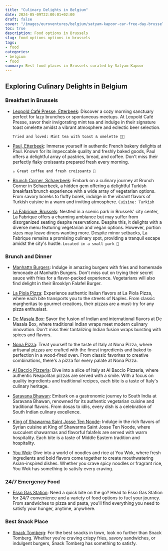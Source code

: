 ```yaml
---
title: "Culinary Delights in Belgium"
date: 2024-05-09T22:00:01+02:00
draft: false
cover: "/images/euroventures/belgium/satyam-kapoor-car-free-day-brussels.jpg"
toc: true
description: Food options in Brussels
slug: food options options in brussels
tags:
- food
categories:
- belgium
- food
summary: Best food places in Brussels curated by Satyam Kapoor
---
```


## Exploring Culinary Delights in Belgium

### Breakfast in Brussels

- [Leopold Café Presse, Etterbeek](https://leopoldcafepresse.com/): Discover a cozy morning sanctuary perfect for lazy brunches or spontaneous meetups. At Leopold Café Presse, savor their invigorating mint tea and indulge in their signature toast omelette amidst a vibrant atmosphere and eclectic beer selection.

    `Tried and loved: Mint tea with toast & omelette 🍵🍳`

- [Paul, Etterbeek](https://maps.app.goo.gl/PKvmjpHPuUJKfsSy7): Immerse yourself in authentic French bakery delights at Paul. Known for its impeccable quality and freshly baked goods, Paul offers a delightful array of pastries, bread, and coffee. Don't miss their perfectly flaky croissants prepared fresh every morning.

    `☕ Great coffee and fresh croissants 🥐`

- [Brunch Corner, Schaerbeek](https://maps.app.goo.gl/krRbFQxKYHdP57zv7): Embark on a culinary journey at Brunch Corner in Schaerbeek, a hidden gem offering a delightful Turkish breakfast/brunch experience with a wide array of vegetarian options. From savory böreks to fluffy borek, indulge in the vibrant flavors of Turkish cuisine in a warm and inviting atmosphere.
    `Cuisine: Turkish`

- [La Fabrique, Brussels](http://www.lafabriqueresto.be/): Nestled in a scenic park in Brussels' city center, La Fabrique offers a charming ambiance but may suffer from disorganized seating despite reservations. Despite this, it delights with a diverse menu featuring vegetarian and vegan options. However, portion sizes may leave diners wanting more. Despite minor setbacks, La Fabrique remains a promising culinary spot, providing a tranquil escape amidst the city's hustle.
    `Located in a small park 🌿`

### Brunch and Dinner

- [Manhattn Burgers](https://www.manhattns.com/): Indulge in amazing burgers with fries and homemade lemonade at Manhattn Burgers. Don't miss out on trying their secret sauce with fries for a flavor-packed experience. Vegetarians will also find delight in their Brooklyn Falafel Burger.

- [La Piola Pizza](https://lapiolapizza.com/): Experience authentic Italian flavors at La Piola Pizza, where each bite transports you to the streets of Naples. From classic margheritas to gourmet creations, their pizzas are a must-try for any pizza enthusiast.

- [De Masala Box](https://www.demasalabox.com/): Savor the fusion of Indian and international flavors at De Masala Box, where traditional Indian wraps meet modern culinary innovation. Don't miss their tantalizing Indian fusion wraps bursting with spices and flavors.

- [Nona Pizza](https://www.nonalife.com/): Treat yourself to the taste of Italy at Nona Pizza, where artisanal pizzas are crafted with the finest ingredients and baked to perfection in a wood-fired oven. From classic favorites to creative combinations, there's a pizza for every palate at Nona Pizza.

- [Al Baccio Pizzeria](https://www.albacioixelles.com/): Dive into a slice of Italy at Al Baccio Pizzeria, where authentic Neapolitan pizzas are served with a smile. With a focus on quality ingredients and traditional recipes, each bite is a taste of Italy's culinary heritage.

- [Saravana Bhawan](https://saravanaabhavan.eu/brussels/): Embark on a gastronomic journey to South India at Saravana Bhawan, renowned for its authentic vegetarian cuisine and traditional flavors. From dosas to idlis, every dish is a celebration of South Indian culinary excellence.

- [King of Shawarma Saint Josse Ten Noode](https://www.facebook.com/kingofshawarma.be/): Indulge in the rich flavors of Syrian cuisine at King of Shawarma Saint Josse Ten Noode, where succulent shawarmas and flavorful falafels are served with warm hospitality. Each bite is a taste of Middle Eastern tradition and hospitality.

- [You Wok](https://youwok.be/nl/): Dive into a world of noodles and rice at You Wok, where fresh ingredients and bold flavors come together to create mouthwatering Asian-inspired dishes. Whether you crave spicy noodles or fragrant rice, You Wok has something to satisfy every craving.

### 24/7 Emergency Food

- [Esso Gas Station](https://maps.app.goo.gl/mYzB65AXYvPnUYHq8): Need a quick bite on the go? Head to Esso Gas Station for 24/7 convenience and a variety of food options to fuel your journey. From sandwiches to pizza and pasta, you'll find everything you need to satisfy your hunger, anytime, anywhere.

### Best Snack Place

- [Snack Tomberg](https://duckduckgo.com/?q=snack+tomberg&t=newext&atb=v361-1&ia=web&iaxm=places): For the best snacks in town, look no further than Snack Tomberg. Whether you're craving crispy fries, savory sandwiches, or indulgent burgers, Snack Tomberg has something to satisfy.
